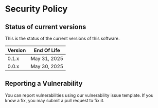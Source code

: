 # Security Policy

## Status of current versions

This is the status of the current versions of this software.

| Version | End Of Life
| ------- |  -------------- 
| 0.1.x   | May 31, 2025
| 0.0.x   | May 30, 2025

## Reporting a Vulnerability

You can report vulnerabilities using our vulnerability issue template. If you know a fix, you may submit a pull request to fix it.

